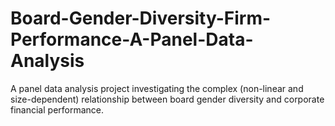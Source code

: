 # Board-Gender-Diversity-Firm-Performance-A-Panel-Data-Analysis
A panel data analysis project investigating the complex (non-linear and size-dependent) relationship between board gender diversity and corporate financial performance.
